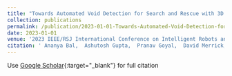 ```yaml
---
title: "Towards Automated Void Detection for Search and Rescue with 3D Perception"
collection: publications
permalink: /publication/2023-01-01-Towards-Automated-Void-Detection-for-Search-and-Rescue-with-3D-Perception
date: 2023-01-01
venue: '2023 IEEE/RSJ International Conference on Intelligent Robots and Systems (IROS)'
citation: ' Ananya Bal,  Ashutosh Gupta,  Pranav Goyal,  David Merrick,  Robin Murphy,  Howie Choset, &quot;Towards Automated Void Detection for Search and Rescue with 3D Perception.&quot; In the proceedings of 2023 IEEE/RSJ International Conference on Intelligent Robots and Systems (IROS), 2023.'
---
```

Use [Google Scholar](https://scholar.google.com/scholar?q=Towards+Automated+Void+Detection+for+Search+and+Rescue+with+3D+Perception){:target="_blank"} for full citation